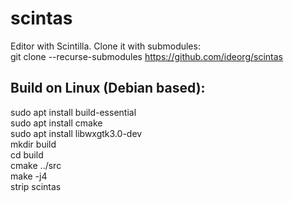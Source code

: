 # scintas
Editor with Scintilla. Clone it with submodules:<br>
git clone --recurse-submodules https://github.com/ideorg/scintas

## Build on Linux (Debian based): <br>
sudo apt install build-essential <br>
sudo apt install cmake <br>
sudo apt install libwxgtk3.0-dev <br>
mkdir build <br>
cd build <br>
cmake ../src <br>
make -j4 <br>
strip scintas <br>

